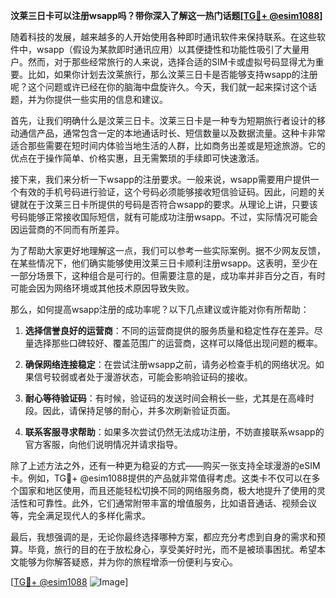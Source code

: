 **汶莱三日卡可以注册wsapp吗？带你深入了解这一热门话题[[TG💪+ @esim1088](https://t.me/s/esim1088)]**

随着科技的发展，越来越多的人开始使用各种即时通讯软件来保持联系。在这些软件中，wsapp（假设为某款即时通讯应用）以其便捷性和功能性吸引了大量用户。然而，对于那些经常旅行的人来说，选择合适的SIM卡或虚拟号码显得尤为重要。比如，如果你计划去汶莱旅行，那么汶莱三日卡是否能够支持wsapp的注册呢？这个问题或许已经在你的脑海中盘旋许久。今天，我们就一起来探讨这个话题，并为你提供一些实用的信息和建议。

首先，让我们明确什么是汶莱三日卡。汶莱三日卡是一种专为短期旅行者设计的移动通信产品，通常包含一定的本地通话时长、短信数量以及数据流量。这种卡非常适合那些需要在短时间内体验当地生活的人群，比如商务出差或是短途旅游。它的优点在于操作简单、价格实惠，且无需繁琐的手续即可快速激活。

接下来，我们来分析一下wsapp的注册要求。一般来说，wsapp需要用户提供一个有效的手机号码进行验证，这个号码必须能够接收短信验证码。因此，问题的关键就在于汶莱三日卡所提供的号码是否符合wsapp的要求。从理论上讲，只要该号码能够正常接收国际短信，就有可能成功注册wsapp。不过，实际情况可能会因运营商的不同而有所差异。

为了帮助大家更好地理解这一点，我们可以参考一些实际案例。据不少网友反馈，在某些情况下，他们确实能够使用汶莱三日卡顺利注册wsapp。这表明，至少在一部分场景下，这种组合是可行的。但需要注意的是，成功率并非百分之百，有时可能会因为网络环境或其他技术原因导致失败。

那么，如何提高wsapp注册的成功率呢？以下几点建议或许能对你有所帮助：

1. **选择信誉良好的运营商**：不同的运营商提供的服务质量和稳定性存在差异。尽量选择那些口碑较好、覆盖范围广的运营商，这样可以降低出现问题的概率。
   
2. **确保网络连接稳定**：在尝试注册wsapp之前，请务必检查手机的网络状况。如果信号较弱或者处于漫游状态，可能会影响验证码的接收。

3. **耐心等待验证码**：有时候，验证码的发送时间会稍长一些，尤其是在高峰时段。因此，请保持足够的耐心，并多次刷新验证页面。

4. **联系客服寻求帮助**：如果多次尝试仍然无法成功注册，不妨直接联系wsapp的官方客服，向他们说明情况并请求指导。

除了上述方法之外，还有一种更为稳妥的方式——购买一张支持全球漫游的eSIM卡。例如，TG💪+ @esim1088提供的产品就非常值得考虑。这类卡不仅可以在多个国家和地区使用，而且还能轻松切换不同的网络服务商，极大地提升了使用的灵活性和可靠性。此外，它们通常附带丰富的增值服务，比如语音通话、视频会议等，完全满足现代人的多样化需求。

最后，我想强调的是，无论你最终选择哪种方案，都应充分考虑到自身的需求和预算。毕竟，旅行的目的在于放松身心，享受美好时光，而不是被琐事困扰。希望本文能够为你解答疑惑，并为你的旅程增添一份便利与安心。

[[TG💪+ @esim1088](https://t.me/s/esim1088) ![Image](https://i.postimg.cc/4NQfJmqS/Snipaste-2025-05-13-00-14-12.png)]